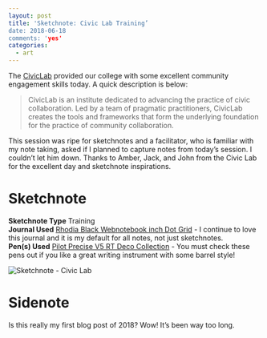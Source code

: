 ```yaml
---
layout: post
title: 'Sketchnote: Civic Lab Training’
date: 2018-06-18
comments: 'yes'
categories:
  - art
---
```


The [CivicLab][1] provided our college with some excellent community engagement skills today. A quick description is below:

> CivicLab is an institute dedicated to advancing the practice of civic collaboration. Led by a team of pragmatic practitioners, CivicLab creates the tools and frameworks that form the underlying foundation for the practice of community collaboration.

This session was ripe for sketchnotes and a facilitator, who is familiar with my note taking, asked if I planned to capture notes from today’s session. I couldn’t let him down. Thanks to Amber, Jack, and John from the Civic Lab for the excellent day and sketchnote inspirations.

# Sketchnote

**Sketchnote Type** Training  
**Journal Used** [Rhodia Black Webnotebook inch Dot Grid][2] - I continue to love this journal and it is my default for all notes, not just sketchnotes.  
**Pen(s) Used** [Pilot Precise V5 RT Deco Collection][3] - You must check these pens out if you like a great writing instrument with some barrel style!

![][image-1]

# Sidenote
Is this really my first blog post of 2018? Wow! It’s been way too long.

[1]:	http://www.educationcoalition.com/#partners
[2]:	http://amzn.to/2c5gouJ
[3]:	https://amzn.to/2JUDnZK

[image-1]:	http://www.stevencombs.com/images/posts/2018-06-18-civic-lab.png "Sketchnote - Civic Lab"